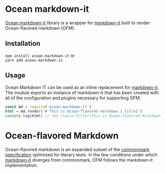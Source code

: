 # Ocean markdown-it

[Ocean markdown-it] library is a wrapper for [markdown-it] built to render Ocean-flavored markdown (OFM).

[Ocean markdown-it]: https://github.com/dnotes/ocean-markdown-it
[commonmark specification]: https://spec.commonmark.org/0.29/
[markdown-it]: https://github.com/markdown-it/markdown-it

## Installation

`npm install ocean-markdown-it` or  
`yarn add ocean-markdown-it`

## Usage

Ocean Markdown IT can be used as an inline replacement for [markdown-it]. The module exports an instance of markdown-it that has been created with all of the configuration and plugins necessary for supporting OFM.

``` javascript
const md = require('ocean-markdown-it')
html = md.render('# This is Ocean-flavored markdown {.title}')
console.log(html) // <h1 class="title">This is Ocean-flavored markdown</h1>
```

# Ocean-flavored Markdown

Ocean-flavored markdown is an expanded subset of the [commonmark specification] optimized for literary texts. In the few conditions under which [markdown-it] diverges from commonmark, OFM follows the markdown-it implementation.